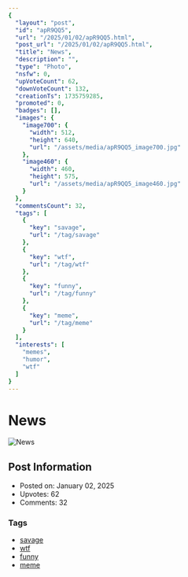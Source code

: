 ```yaml
---
{
  "layout": "post",
  "id": "apR9QQ5",
  "url": "/2025/01/02/apR9QQ5.html",
  "post_url": "/2025/01/02/apR9QQ5.html",
  "title": "News",
  "description": "",
  "type": "Photo",
  "nsfw": 0,
  "upVoteCount": 62,
  "downVoteCount": 132,
  "creationTs": 1735759285,
  "promoted": 0,
  "badges": [],
  "images": {
    "image700": {
      "width": 512,
      "height": 640,
      "url": "/assets/media/apR9QQ5_image700.jpg"
    },
    "image460": {
      "width": 460,
      "height": 575,
      "url": "/assets/media/apR9QQ5_image460.jpg"
    }
  },
  "commentsCount": 32,
  "tags": [
    {
      "key": "savage",
      "url": "/tag/savage"
    },
    {
      "key": "wtf",
      "url": "/tag/wtf"
    },
    {
      "key": "funny",
      "url": "/tag/funny"
    },
    {
      "key": "meme",
      "url": "/tag/meme"
    }
  ],
  "interests": [
    "memes",
    "humor",
    "wtf"
  ]
}
---
```


# News

![News](/assets/media/apR9QQ5_image700.jpg)

## Post Information

- Posted on: January 02, 2025
- Upvotes: 62
- Comments: 32

### Tags

- [savage](/tag/savage)
- [wtf](/tag/wtf)
- [funny](/tag/funny)
- [meme](/tag/meme)
